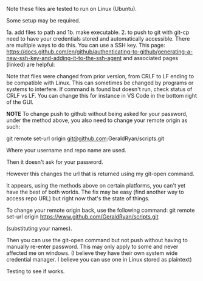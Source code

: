 Note these files are tested to run on Linux (Ubuntu). 

Some setup may be required. 

1a. add files to path and
1b. make executable. 
2. to push to git with git-cp need to have your credentials stored and automatically accessible. 
There are multiple ways to do this. You can use a SSH key. 
This page: https://docs.github.com/en/github/authenticating-to-github/generating-a-new-ssh-key-and-adding-it-to-the-ssh-agent
and associated pages (linked) are helpful:

Note that files were changed from prior version, from CRLF to LF ending to be compatible with Linux. 
This can sometimes be changed by programs or systems to interfere. If command is found but doesn't run, check status of CRLF vs LF. You can change this for instance in VS Code in the bottom right of the GUI. 

**NOTE** To change push to github without being asked for your password, under the method above, you also need to change your remote origin as such:

git remote set-url origin git@github.com:GeraldRyan/scripts.git

Where your username and repo name are used. 

Then it doesn't ask for your password.

However this changes the url that is returned using my git-open command. 

It appears, using the methods above on certain platforms, you can't yet have the best of both worlds. The fix may be easy (find another way to access repo URL) but right now that's the state of things. 

To change your remote origin back, use the following command:
git remote set-url origin https://www.github.com/GeraldRyan/scripts.git

(substituting your names). 

Then you can use the git-open command but not push without having to manually re-enter password. This may only apply to some and never affected me on windows. (I believe they have their own system wide credential manager. I believe you can use one in Linux stored as plaintext)

Testing to see if works. 
